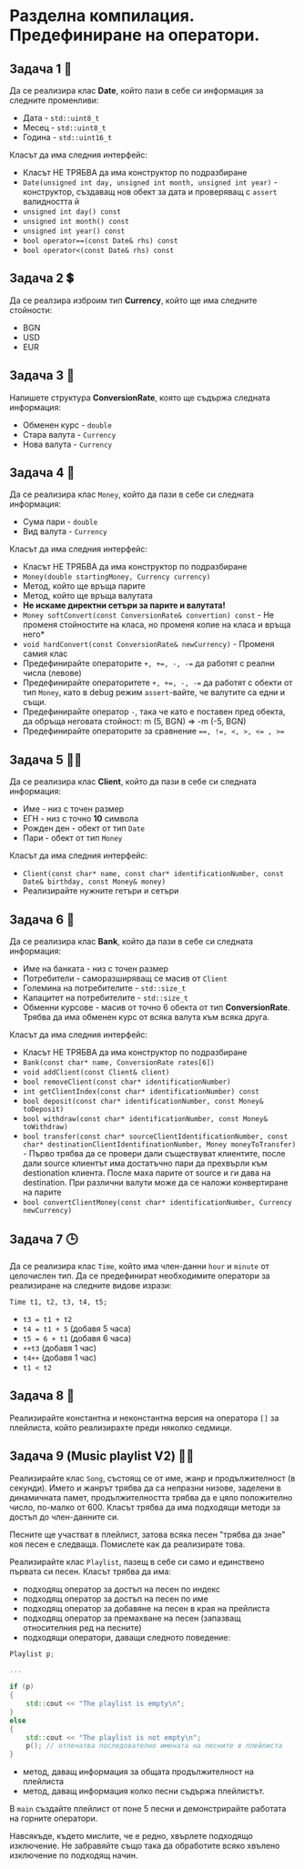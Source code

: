 # Разделна компилация. Предефиниране на оператори.

## Задача 1 :calendar:

Да се реализира клас **Date**, който пази в себе си информация за следните променливи:

* Дата - `std::uint8_t`
* Месец - `std::uint8_t`
* Година - `std::uint16_t`

Класът да има следния интерфейс:

* Класът НЕ ТРЯБВА да има конструктор по подразбиране
* `Date(unsigned int day, unsigned int month, unsigned int year)` - конструктор, създаващ нов обект за дата и проверяващ с `assert` валидността й
* `unsigned int day() const`
* `unsigned int month() const`
* `unsigned int year() const`
* `bool operator==(const Date& rhs) const`
* `bool operator<(const Date& rhs) const`

## Задача 2 :heavy_dollar_sign:

Да се реалзира изброим тип **Currency**, който ще има следните стойности:

* BGN
* USD
* EUR

## Задача 3 :currency_exchange:

Напишете структура **ConversionRate**, която ще съдържа следната информация:

* Обменен курс - `double`
* Стара валута - `Currency`
* Нова валута - `Currency`

## Задача 4 :money_mouth_face:

Да се реализира клас `Money`, който да пази в себе си следната информация:

* Сума пари - `double`
* Вид валута - `Currency`

Класът да има следния интерфейс:

* Класът НЕ ТРЯБВА да има конструктор по подразбиране
* `Money(double startingMoney, Currency currency)`
* Метод, който ще връща парите
* Метод, който ще връща валутата
* **Не искаме директни сетъри за парите и валутата!**
* `Money softConvert(const ConversionRate& convertion) const` - Не променя стойностите на класа, но променя копие на класа и връща него*
* `void hardConvert(const ConversionRate& newCurrency)` - Променя самия клас
* Предефинирайте операторите `+, +=, -, -=` да работят с реални числа (левове)
* Предефинирайте операторитете `+, +=, -, -=` да работят с обекти от тип `Money`, като в debug режим `assert`-вайте, че валутите са едни и същи.
* Предефинирайте оператор `-`, така че като е поставен пред обекта, да обръща неговата стойност: m (5, BGN) => -m (-5, BGN)
* Предефинирайте операторите за сравнение `==, !=, <, >, <= , >=`

## Задача 5 :man_beard:

Да се реализира клас **Client**, който да пази в себе си следната информация:

* Име - низ с точен размер
* ЕГН - низ с точно **10** символа
* Рожден ден - обект от тип `Date`
* Пари - обект от тип `Money`

Класът да има следния интерфейс:

* `Client(const char* name, const char* identificationNumber, const Date& birthday, const Money& money)`
* Реализирайте нужните гетъри и сетъри

## Задача 6 :bank:

Да се реализира клас **Bank**, който да пази в себе си следната информация:

* Име на банката - низ с точен размер
* Потребители - саморазширяващ се масив от `Client`
* Големина на потребителите - `std::size_t`
* Капацитет на потребителите - `std::size_t`
* Обменни курсове - масив от точно 6 обекта от тип **ConversionRate**. Трябва да има обменен курс от всяка валута към всяка друга.

Класът да има следния интерфейс:

* Класът НЕ ТРЯБВА да има конструктор по подразбиране
* `Bank(const char* name, ConversionRate rates[6])`
* `void addClient(const Client& client)`
* `bool removeClient(const char* identificationNumber)`
* `int getClientIndex(const char* identificationNumber) const`
* `bool deposit(const char* identificationNumber, const Money& toDeposit)`
* `bool withdraw(const char* identificationNumber, const Money& toWithdraw)`
* `bool transfer(const char* sourceClientIdentificationNumber, const char* destinationClientIdentifinationNumber, Money moneyToTransfer)` - Първо трябва да се провери дали съществуват клиентите, после дали source клиентът има достатъчно пари да прехвърли към destionation клиента. После маха парите от source и ги дава на destination. При различни валути може да се наложи конвертиране на парите
* `bool convertClientMoney(const char* identificationNumber, Currency newCurrency)`

## Задача 7 :clock3:
Да се реализира клас `Time`, който има член-данни `hour` и `minute` от целочислен тип. Да се предефинират необходимите оператори за реализиране на следните видове изрази: 

```Time t1, t2, t3, t4, t5;```

* `t3 = t1 + t2`
* `t4 = t1 + 5` (добавя 5 часа)
* `t5 = 6 + t1` (добавя 6 часа)
* `++t3` (добавя 1 час)
* `t4++` (добавя 1 час)
* `t1 < t2`

## Задача 8 :musical_note:
Реализирайте константна и неконстантна версия на оператора `[]` за плейлиста, който реализирахте преди няколко седмици.

## Задача 9 (Music playlist V2) :musical_score::microphone:	

Реализирайте клас `Song`, състоящ се от име, жанр и продължителност (в секунди). Името и жанрът трябва да са непразни низове, заделени в динамичната памет, продължителността трябва да е цяло положително число, по-малко от 600. Класът трябва да има подходящи методи за достъп до член-данните си.

Песните ще участват в плейлист, затова всяка песен "трябва да знае" коя песен е следваща. Помислете как да реализирате това.

Реализирайте клас `Playlist`, пазещ в себе си само и единствено първата си песен. Класът трябва да има:
 - подходящ оператор за достъп на песен по индекс
 - подходящ оператор за достъп на песен по име
 - подходящ оператор за добавяне на песен в края на прейлиста
 - подходящ оператор за премахване на песен (запазващ относителния ред на песните)
 - подходящи оператори, даващи следното поведение:
```c++
Playlist p;

...

if (p)
{
    std::cout << "The playlist is empty\n"; 
}
else
{
    std::cout << "The playlist is not empty\n";
    p(); // отпечатва последователно имената на песните в плейлиста
}
 ```
 - метод, даващ информация за общата продължителност на плейлиста
 - метод, даващ информация колко песни съдържа плейлистът.

В `main` създайте плейлист от поне 5 песни и демонстрирайте работата на горните оператори.

Навсякъде, където мислите, че е редно, хвърлете подходящо изключение. Не забравяйте също така да обработите всяко хвълено изключение по подходящ начин.
